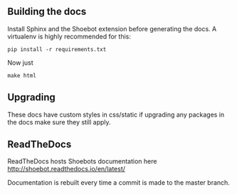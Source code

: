 ## Building the docs

Install Sphinx and the Shoebot extension before generating the docs. A virtualenv is highly recommended for this:

    pip install -r requirements.txt

Now just

    make html


## Upgrading

These docs have custom styles in css/static if upgrading any packages in the
docs make sure they still apply.


## ReadTheDocs

ReadTheDocs hosts Shoebots documentation here http://shoebot.readthedocs.io/en/latest/

Documentation is rebuilt every time a commit is made to the master branch.
